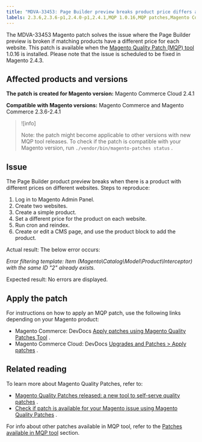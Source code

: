 ```yaml
---
title: "MDVA-33453: Page Builder preview breaks product price differs across sites"
labels: 2.3.6,2.3.6-p1,2.4.0-p1,2.4.1,MQP 1.0.16,MQP patches,Magento Commerce,Magento Commerce Cloud,Page Builder,error,price,product,support tools
---
```


The MDVA-33453 Magento patch solves the issue where the Page Builder preview is broken if matching products have a different price for each website. This patch is available when the [Magento Quality Patch (MQP) tool](https://support.magento.com/hc/en-us/articles/360047139492) 1.0.16 is installed. Please note that the issue is scheduled to be fixed in Magento 2.4.3.

## Affected products and versions

 **The patch is created for Magento version:** Magento Commerce Cloud 2.4.1

 **Compatible with Magento versions:** Magento Commerce and Magento Commerce 2.3.6-2.4.1

>![info]
>
>Note: the patch might become applicable to other versions with new MQP tool releases. To check if the patch is compatible with your Magento version, run `./vendor/bin/magento-patches status` .

## Issue

The Page Builder product preview breaks when there is a product with different prices on different websites. <span class="wysiwyg-underline">Steps to reproduce:</span> 

1. Log in to Magento Admin Panel.
1. Create two websites.
1. Create a simple product.
1. Set a different price for the product on each website.
1. Run cron and reindex.
1. Create or edit a CMS page, and use the product block to add the product.

 <span class="wysiwyg-underline">Actual result:</span> The below error occurs: <span class="wysiwyg-underline"></span> 

 *Error filtering template: Item (Magento\\Catalog\\Model\\Product\\Interceptor) with the same ID "2" already exists.* 

 <span class="wysiwyg-underline">Expected result:</span> No errors are displayed.

## Apply the patch

For instructions on how to apply an MQP patch, use the following links depending on your Magento product:

* Magento Commerce: DevDocs [Apply patches using Magento Quality Patches Tool](https://devdocs.magento.com/guides/v2.4/comp-mgr/patching/mqp.html) .
* Magento Commerce Cloud: DevDocs [Upgrades and Patches > Apply patches](https://devdocs.magento.com/cloud/project/project-patch.html) .

## Related reading

To learn more about Magento Quality Patches, refer to:

* [Magento Quality Patches released: a new tool to self-serve quality patches](https://support.magento.com/hc/en-us/articles/360047139492) .
* [Check if patch is available for your Magento issue using Magento Quality Patches](https://support.magento.com/hc/en-us/articles/360047125252) .

For info about other patches available in MQP tool, refer to the [Patches available in MQP tool](https://support.magento.com/hc/en-us/sections/360010506631-Patches-available-in-MQP-tool-) section.